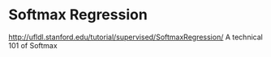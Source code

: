 # Softmax Regression

http://ufldl.stanford.edu/tutorial/supervised/SoftmaxRegression/
A technical 101 of Softmax
